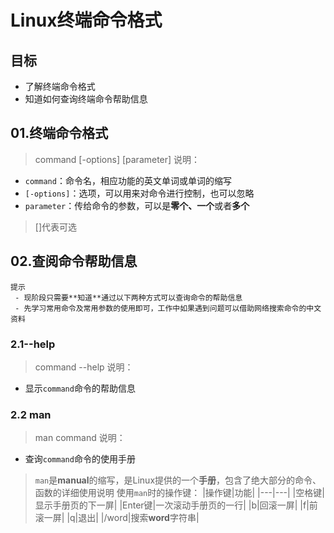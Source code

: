 # Linux终端命令格式
## 目标
- 了解终端命令格式
- 知道如何查询终端命令帮助信息
## 01.终端命令格式
> command [-options] [parameter]
说明：
- `command`：命令名，相应功能的英文单词或单词的缩写
- `[-options]`：选项，可以用来对命令进行控制，也可以忽略
- `parameter`：传给命令的参数，可以是**零个、一个**或者**多个**
> []代表可选
## 02.查阅命令帮助信息
```
提示
 - 现阶段只需要**知道**通过以下两种方式可以查询命令的帮助信息
 - 先学习常用命令及常用参数的使用即可，工作中如果遇到问题可以借助网络搜索命令的中文资料
```
### 2.1--help
> command --help
说明：
- 显示`command`命令的帮助信息
### 2.2 man
> man command
说明：
- 查询`command`命令的使用手册
> `man`是**manual**的缩写，是Linux提供的一个**手册**，包含了绝大部分的命令、函数的详细使用说明
使用`man`时的操作键：
|操作键|功能|
|---|---|
|空格键|显示手册页的下一屏|
|Enter键|一次滚动手册页的一行|
|b|回滚一屏|
|f|前滚一屏|
|q|退出|
|/word|搜索**word**字符串|
